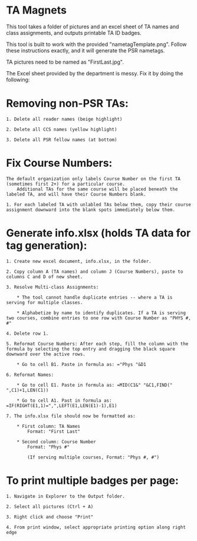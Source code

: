 # TA Magnets

This tool takes a folder of pictures and an excel sheet of TA names and class assignments, and outputs printable TA ID badges.

This tool is built to work with the provided "nametagTemplate.png". Follow these instructions exactly, and it will generate the PSR nametags.

TA pictures need to be named as "FirstLast.jpg".

The Excel sheet provided by the department is messy. Fix it by doing the following:



# Removing non-PSR TAs:

	1. Delete all reader names (beige highlight)

	2. Delete all CCS names (yellow highlight)

	3. Delete all PSR fellow names (at bottom)

# Fix Course Numbers:

	The default organization only labels Course Number on the first TA (sometimes first 2+) for a particular course.
		Additional TAs for the same course will be placed beneath the labeled TA, and will have their Course Numbers blank.

	1. For each labeled TA with unlabled TAs below them, copy their course assignment downward into the blank spots immediately below them.

# Generate info.xlsx (holds TA data for tag generation):

	1. Create new excel document, info.xlsx, in the folder.

	2. Copy column A (TA names) and column J (Course Numbers), paste to columns C and D of new sheet.

	3. Resolve Multi-class Assignments:

		* The tool cannot handle duplicate entries -- where a TA is serving for multiple classes.

		* Alphabetize by name to identify duplicates. If a TA is serving two courses, combine entries to one row with Course Number as "PHYS #, #"

	4. Delete row 1.

	5. Reformat Course Numbers: After each step, fill the column with the formula by selecting the top entry and dragging the black square downward over the active rows.

		* Go to cell B1. Paste in formula as: ="Phys "&D1

	6. Reformat Names:

		* Go to cell E1. Paste in formula as: =MID(C1&" "&C1,FIND(" ",C1)+1,LEN(C1))

		* Go to cell A1. Past in formula as: =IF(RIGHT(E1,1)=",",LEFT(E1,LEN(E1)-1),E1)

	7. The info.xlsx file should now be formatted as:

		* First column: TA Names
			Format: "First Last"

		* Second column: Course Number
			Format: "Phys #"

			(If serving multiple courses, Format: "Phys #, #")



# To print multiple badges per page:

	1. Navigate in Explorer to the Output folder.

	2. Select all pictures (Ctrl + A)

	3. Right click and choose "Print"

	4. From print window, select appropriate printing option along right edge
